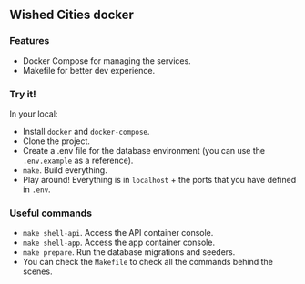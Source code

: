 ## Wished Cities docker

### Features
- Docker Compose for managing the services.
- Makefile for better dev experience.

### Try it!
In your local:
- Install `docker` and `docker-compose`.
- Clone the project.
- Create a .env file for the database environment (you can use the `.env.example` as a reference).
- `make`. Build everything.
- Play around! Everything is in `localhost` + the ports that you have defined in `.env`.

### Useful commands
- `make shell-api`. Access the API container console.
- `make shell-app`. Access the app container console.
- `make prepare`. Run the database migrations and seeders.
- You can check the `Makefile` to check all the commands behind the scenes.
